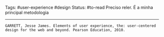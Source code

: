 Tags: #user-experience #design 
Status: #to-read Preciso reler. É a minha principal metodologia


---
``GARRETT, Jesse James. Elements of user experience, the: user-centered design for the web and beyond. Pearson Education, 2010.``

